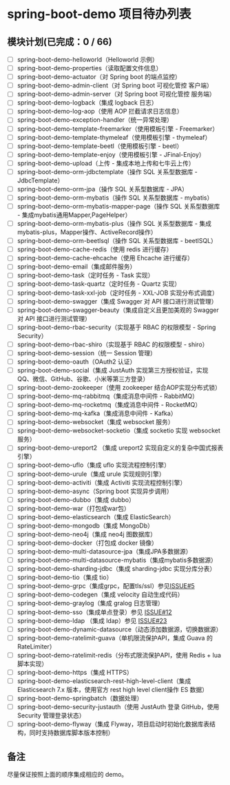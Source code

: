 # spring-boot-demo 项目待办列表

## 模块计划(已完成：0 / 66)

- [ ] spring-boot-demo-helloworld（Helloworld 示例）
- [ ] spring-boot-demo-properties（读取配置文件信息）
- [ ] spring-boot-demo-actuator（对 Spring boot 的端点监控）
- [ ] spring-boot-demo-admin-client（对 Spring boot 可视化管控 客户端）
- [ ] spring-boot-demo-admin-server（对 Spring boot 可视化管控 服务端）
- [ ] spring-boot-demo-logback（集成 logback 日志）
- [ ] spring-boot-demo-log-aop（使用 AOP 拦截请求日志信息）
- [ ] spring-boot-demo-exception-handler（统一异常处理）
- [ ] spring-boot-demo-template-freemarker（使用模板引擎 - Freemarker）
- [ ] spring-boot-demo-template-thymeleaf（使用模板引擎 - thymeleaf）
- [ ] spring-boot-demo-template-beetl（使用模板引擎 - beetl）
- [ ] spring-boot-demo-template-enjoy（使用模板引擎 - JFinal-Enjoy）
- [ ] spring-boot-demo-upload（上传 - 集成本地上传和七牛云上传）
- [ ] spring-boot-demo-orm-jdbctemplate（操作 SQL 关系型数据库 - JdbcTemplate）
- [ ] spring-boot-demo-orm-jpa（操作 SQL 关系型数据库 - JPA）
- [ ] spring-boot-demo-orm-mybatis（操作 SQL 关系型数据库 - mybatis）
- [ ] spring-boot-demo-orm-mybatis-mapper-page（操作 SQL 关系型数据库 - 集成mybatis通用Mapper,PageHelper）
- [ ] spring-boot-demo-orm-mybatis-plus（操作 SQL 关系型数据库 - 集成mybatis-plus，Mapper操作、ActiveRecord操作）
- [ ] spring-boot-demo-orm-beetlsql（操作 SQL 关系型数据库 - beetlSQL）
- [ ] spring-boot-demo-cache-redis（使用 redis 进行缓存）
- [ ] spring-boot-demo-cache-ehcache（使用 Ehcache 进行缓存）
- [ ] spring-boot-demo-email（集成邮件服务）
- [ ] spring-boot-demo-task（定时任务 - Task 实现）
- [ ] spring-boot-demo-task-quartz（定时任务 - Quartz 实现）
- [ ] spring-boot-demo-task-xxl-job（定时任务 - XXL-JOB 实现分布式调度）
- [ ] spring-boot-demo-swagger（集成 Swagger 对 API 接口进行测试管理）
- [ ] spring-boot-demo-swagger-beauty（集成自定义且更加美观的 Swagger 对 API 接口进行测试管理）
- [ ] spring-boot-demo-rbac-security（实现基于 RBAC 的权限模型 - Spring Security）
- [ ] spring-boot-demo-rbac-shiro（实现基于 RBAC 的权限模型 - shiro）
- [ ] spring-boot-demo-session（统一 Session 管理）
- [ ] spring-boot-demo-oauth（OAuth2 认证）
- [ ] spring-boot-demo-social（集成 JustAuth 实现第三方授权验证，实现 QQ、微信、GitHub、谷歌、小米等第三方登录）
- [ ] spring-boot-demo-zookeeper（使用 zookeeper 结合AOP实现分布式锁）
- [ ] spring-boot-demo-mq-rabbitmq（集成消息中间件 - RabbitMQ）
- [ ] spring-boot-demo-mq-rocketmq（集成消息中间件 - RocketMQ）
- [ ] spring-boot-demo-mq-kafka（集成消息中间件 - Kafka）
- [ ] spring-boot-demo-websocket（集成 websocket 服务）
- [ ] spring-boot-demo-websocket-socketio（集成 socketio 实现 websocket 服务）
- [ ] spring-boot-demo-ureport2 （集成 ureport2 实现自定义的复杂中国式报表引擎）
- [ ] spring-boot-demo-uflo（集成  uflo 实现流程控制引擎）
- [ ] spring-boot-demo-urule（集成  urule 实现规则引擎）
- [ ] spring-boot-demo-activiti（集成 Activiti 实现流程控制引擎）
- [ ] spring-boot-demo-async（Spring boot 实现异步调用）
- [ ] spring-boot-demo-dubbo（集成 dubbo）
- [ ] spring-boot-demo-war（打包成war包）
- [ ] spring-boot-demo-elasticsearch（集成 ElasticSearch）
- [ ] spring-boot-demo-mongodb（集成 MongoDb）
- [ ] spring-boot-demo-neo4j（集成 neo4j 图数据库）
- [ ] spring-boot-demo-docker（打包成 docker 镜像）
- [ ] spring-boot-demo-multi-datasource-jpa（集成JPA多数据源）
- [ ] spring-boot-demo-multi-datasource-mybatis（集成mybatis多数据源）
- [ ] spring-boot-demo-sharding-jdbc（集成 sharding-jdbc 实现分库分表）
- [ ] spring-boot-demo-tio（集成 tio）
- [ ] spring-boot-demo-grpc（集成grpc，配置tls/ssl）参见[ISSUE#5](https://github.com/xkcoding/spring-boot-demo/issues/5)
- [ ] spring-boot-demo-codegen（集成 velocity 自动生成代码）
- [ ] spring-boot-demo-graylog（集成 gralog 日志管理）
- [ ] spring-boot-demo-sso（集成单点登录）参见 [ISSUE#12](https://github.com/xkcoding/spring-boot-demo/issues/12)
- [ ] spring-boot-demo-ldap （集成 ldap）参见 [ISSUE#23](https://github.com/xkcoding/spring-boot-demo/issues/23)
- [ ] spring-boot-demo-dynamic-datasource（动态添加数据源，切换数据源）
- [ ] spring-boot-demo-ratelimit-guava（单机限流保护API，集成 Guava 的 RateLimiter）
- [ ] spring-boot-demo-ratelimit-redis（分布式限流保护API，使用 Redis + lua 脚本实现）
- [ ] spring-boot-demo-https（集成 HTTPS）
- [ ] spring-boot-demo-elasticsearch-rest-high-level-client（集成 Elasticsearch 7.x 版本，使用官方 rest high level client操作 ES 数据）
- [ ] spring-boot-demo-springbatch（数据处理）
- [ ] spring-boot-demo-security-justauth（使用 JustAuth 登录 GitHub，使用 Security 管理登录状态）
- [ ] spring-boot-demo-flyway（集成 Flyway，项目启动时初始化数据库表结构，同时支持数据库脚本版本控制）

## 备注

尽量保证按照上面的顺序集成相应的 demo。
